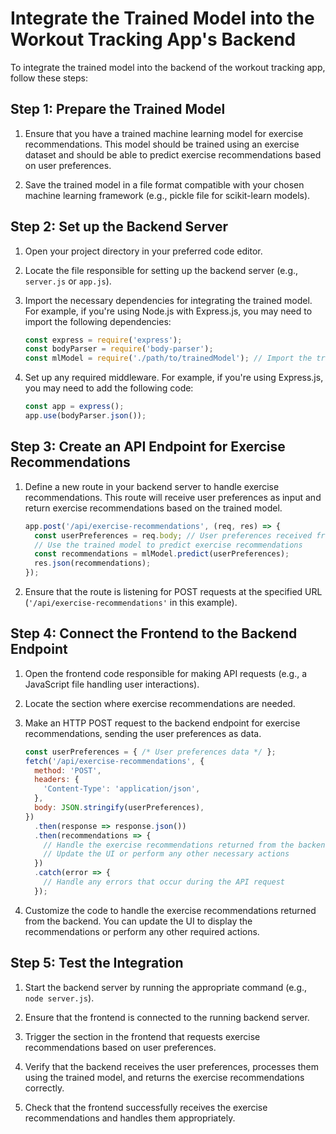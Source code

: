 

# Integrate the Trained Model into the Workout Tracking App's Backend

To integrate the trained model into the backend of the workout tracking app, follow these steps:

## Step 1: Prepare the Trained Model

1. Ensure that you have a trained machine learning model for exercise recommendations. This model should be trained using an exercise dataset and should be able to predict exercise recommendations based on user preferences.

2. Save the trained model in a file format compatible with your chosen machine learning framework (e.g., pickle file for scikit-learn models).

## Step 2: Set up the Backend Server

1. Open your project directory in your preferred code editor.

2. Locate the file responsible for setting up the backend server (e.g., `server.js` or `app.js`).

3. Import the necessary dependencies for integrating the trained model. For example, if you're using Node.js with Express.js, you may need to import the following dependencies:

   ```javascript
   const express = require('express');
   const bodyParser = require('body-parser');
   const mlModel = require('./path/to/trainedModel'); // Import the trained model
   ```

4. Set up any required middleware. For example, if you're using Express.js, you may need to add the following code:

   ```javascript
   const app = express();
   app.use(bodyParser.json());
   ```

## Step 3: Create an API Endpoint for Exercise Recommendations

1. Define a new route in your backend server to handle exercise recommendations. This route will receive user preferences as input and return exercise recommendations based on the trained model.

   ```javascript
   app.post('/api/exercise-recommendations', (req, res) => {
     const userPreferences = req.body; // User preferences received from the frontend
     // Use the trained model to predict exercise recommendations
     const recommendations = mlModel.predict(userPreferences);
     res.json(recommendations);
   });
   ```

2. Ensure that the route is listening for POST requests at the specified URL (`'/api/exercise-recommendations'` in this example).

## Step 4: Connect the Frontend to the Backend Endpoint

1. Open the frontend code responsible for making API requests (e.g., a JavaScript file handling user interactions).

2. Locate the section where exercise recommendations are needed.

3. Make an HTTP POST request to the backend endpoint for exercise recommendations, sending the user preferences as data.

   ```javascript
   const userPreferences = { /* User preferences data */ };
   fetch('/api/exercise-recommendations', {
     method: 'POST',
     headers: {
       'Content-Type': 'application/json',
     },
     body: JSON.stringify(userPreferences),
   })
     .then(response => response.json())
     .then(recommendations => {
       // Handle the exercise recommendations returned from the backend
       // Update the UI or perform any other necessary actions
     })
     .catch(error => {
       // Handle any errors that occur during the API request
     });
   ```

4. Customize the code to handle the exercise recommendations returned from the backend. You can update the UI to display the recommendations or perform any other required actions.

## Step 5: Test the Integration

1. Start the backend server by running the appropriate command (e.g., `node server.js`).

2. Ensure that the frontend is connected to the running backend server.

3. Trigger the section in the frontend that requests exercise recommendations based on user preferences.

4. Verify that the backend receives the user preferences, processes them using the trained model, and returns the exercise recommendations correctly.

5. Check that the frontend successfully receives the exercise recommendations and handles them appropriately.
